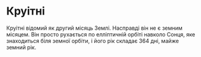 # Круітні

Круітні відомий як другий місяць Землі. Насправді він не є земним місяцем. Він
просто рухається по елліптичній орбіті навколо Сонця, яке знаходиться біля
земної орбіти, і його рік складає 364 дні, майже земний рік.
